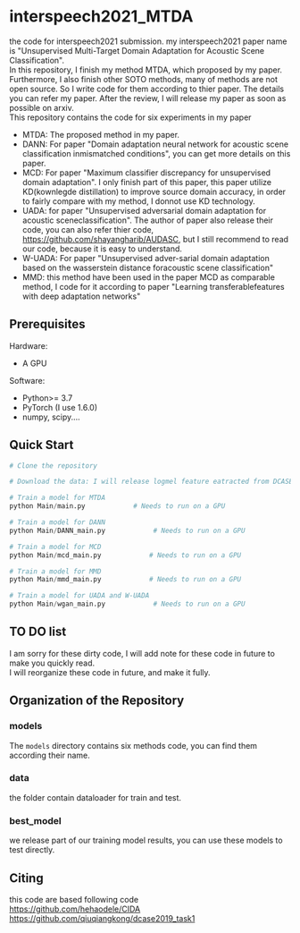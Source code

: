 # interspeech2021_MTDA
the code for interspeech2021 submission. my interspeech2021 paper name is "Unsupervised Multi-Target Domain Adaptation for Acoustic Scene Classification". <br/>
In this repository, I finish my method MTDA, which proposed by my paper. Furthermore, I also finish other SOTO methods, many of methods are not open source. So I write code for them according to thier paper. The details you can refer my paper. After the review, I will release my paper as soon as possible on arxiv. <br/>
This repository contains the code for six experiments in my paper
* MTDA: The proposed method in my paper.
* DANN: For paper "Domain adaptation  neural  network  for  acoustic  scene  classification  inmismatched conditions", you can get more details on this paper.
* MCD: For paper  "Maximum classifier  discrepancy  for  unsupervised  domain  adaptation". I only finish part of this paper, this paper utilize KD(kownlegde distillation) to improve source domain accuracy, in order to fairly compare with my method, I donnot use KD technology.
* UADA: for paper  "Unsupervised adversarial domain adaptation for acoustic sceneclassification". The author of paper also release their code, you can also refer thier code, <a>https://github.com/shayangharib/AUDASC</a>, but I still recommend to read our code, because it is easy to understand.
* W-UADA: For paper  "Unsupervised  adver-sarial  domain  adaptation  based  on  the  wasserstein  distance  foracoustic scene classification"
* MMD: this method have been used in the paper MCD as comparable method, I code for it according to paper "Learning transferablefeatures with deep adaptation networks"

## Prerequisites

Hardware:
* A GPU

Software:
* Python>= 3.7
* PyTorch (I use 1.6.0)
* numpy, scipy....

## Quick Start

```python
# Clone the repository

# Download the data: I will release logmel feature eatracted from DCASE2020 task1A dataset soon, and you can also get mel spectrum by yourself according to our code in data folder. The way of get logmel feature, I refer <a name='dcase2019_task1'>https://github.com/qiuqiangkong/dcase2019_task1</a>. 

# Train a model for MTDA
python Main/main.py            # Needs to run on a GPU

# Train a model for DANN
python Main/DANN_main.py            # Needs to run on a GPU

# Train a model for MCD
python Main/mcd_main.py            # Needs to run on a GPU

# Train a model for MMD
python Main/mmd_main.py            # Needs to run on a GPU

# Train a model for UADA and W-UADA
python Main/wgan_main.py            # Needs to run on a GPU

```
## TO DO list
I am sorry for these dirty code,  I will add note for these code in future to make you quickly read. <br/>
I will reorganize these code in future, and make it fully.
## Organization of the Repository

### models

The `models` directory contains six methods code, you can find them according their name.

### data

the folder contain dataloader for train and test.
### best_model
 we release part of our training model results, you can use these models to test directly.

## Citing
this code are based  following code <br/>
https://github.com/hehaodele/CIDA
https://github.com/qiuqiangkong/dcase2019_task1
